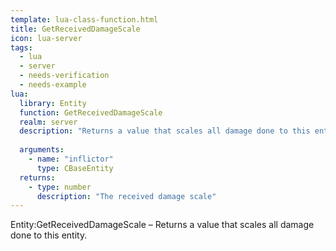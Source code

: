 ```yaml
---
template: lua-class-function.html
title: GetReceivedDamageScale
icon: lua-server
tags:
  - lua
  - server
  - needs-verification
  - needs-example
lua:
  library: Entity
  function: GetReceivedDamageScale
  realm: server
  description: "Returns a value that scales all damage done to this entity."
  
  arguments:
    - name: "inflictor"
      type: CBaseEntity
  returns:
    - type: number
      description: "The received damage scale"
---
```


<div class="lua__search__keywords">
Entity:GetReceivedDamageScale &#x2013; Returns a value that scales all damage done to this entity.
</div>
